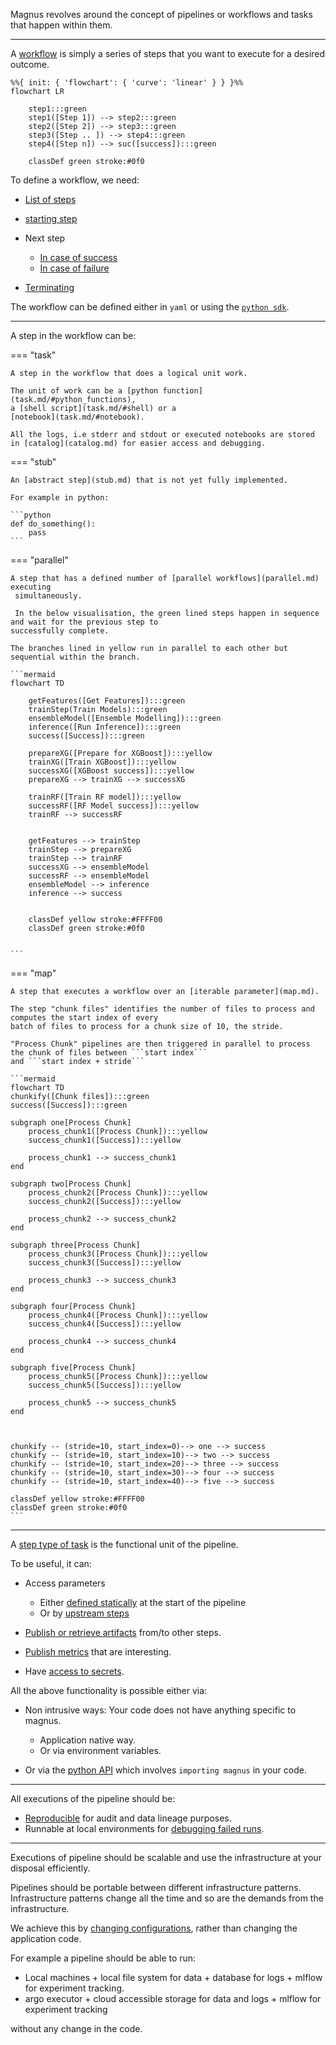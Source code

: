 Magnus revolves around the concept of pipelines or workflows and tasks that happen within them.

---

A [workflow](pipeline.md) is simply a series of steps that you want to execute for a desired outcome.

``` mermaid
%%{ init: { 'flowchart': { 'curve': 'linear' } } }%%
flowchart LR

    step1:::green
    step1([Step 1]) --> step2:::green
    step2([Step 2]) --> step3:::green
    step3([Step .. ]) --> step4:::green
    step4([Step n]) --> suc([success]):::green

    classDef green stroke:#0f0

```

To define a workflow, we need:

- [List of steps](pipeline.md/#steps)
- [starting step](pipeline.md/#start_at)
- Next step

    - [In case of success](pipeline.md/#linking)
    - [In case of failure](pipeline.md/#on_failure)

- [Terminating](pipeline.md/#terminating)

The workflow can be defined either in ```yaml``` or using the [```python sdk```](../sdk.md).

---

A step in the workflow can be:


=== "task"

    A step in the workflow that does a logical unit work.

    The unit of work can be a [python function](task.md/#python_functions),
    a [shell script](task.md/#shell) or a
    [notebook](task.md/#notebook).

    All the logs, i.e stderr and stdout or executed notebooks are stored
    in [catalog](catalog.md) for easier access and debugging.



=== "stub"

    An [abstract step](stub.md) that is not yet fully implemented.

    For example in python:

    ```python
    def do_something():
        pass
    ```


=== "parallel"

    A step that has a defined number of [parallel workflows](parallel.md) executing
     simultaneously.

     In the below visualisation, the green lined steps happen in sequence and wait for the previous step to
    successfully complete.

    The branches lined in yellow run in parallel to each other but sequential within the branch.

    ```mermaid
    flowchart TD

        getFeatures([Get Features]):::green
        trainStep(Train Models):::green
        ensembleModel([Ensemble Modelling]):::green
        inference([Run Inference]):::green
        success([Success]):::green

        prepareXG([Prepare for XGBoost]):::yellow
        trainXG([Train XGBoost]):::yellow
        successXG([XGBoost success]):::yellow
        prepareXG --> trainXG --> successXG

        trainRF([Train RF model]):::yellow
        successRF([RF Model success]):::yellow
        trainRF --> successRF


        getFeatures --> trainStep
        trainStep --> prepareXG
        trainStep --> trainRF
        successXG --> ensembleModel
        successRF --> ensembleModel
        ensembleModel --> inference
        inference --> success


        classDef yellow stroke:#FFFF00
        classDef green stroke:#0f0


    ```


=== "map"

    A step that executes a workflow over an [iterable parameter](map.md).

    The step "chunk files" identifies the number of files to process and computes the start index of every
    batch of files to process for a chunk size of 10, the stride.

    "Process Chunk" pipelines are then triggered in parallel to process the chunk of files between ```start index```
    and ```start index + stride```

    ```mermaid
    flowchart TD
    chunkify([Chunk files]):::green
    success([Success]):::green

    subgraph one[Process Chunk]
        process_chunk1([Process Chunk]):::yellow
        success_chunk1([Success]):::yellow

        process_chunk1 --> success_chunk1
    end

    subgraph two[Process Chunk]
        process_chunk2([Process Chunk]):::yellow
        success_chunk2([Success]):::yellow

        process_chunk2 --> success_chunk2
    end

    subgraph three[Process Chunk]
        process_chunk3([Process Chunk]):::yellow
        success_chunk3([Success]):::yellow

        process_chunk3 --> success_chunk3
    end

    subgraph four[Process Chunk]
        process_chunk4([Process Chunk]):::yellow
        success_chunk4([Success]):::yellow

        process_chunk4 --> success_chunk4
    end

    subgraph five[Process Chunk]
        process_chunk5([Process Chunk]):::yellow
        success_chunk5([Success]):::yellow

        process_chunk5 --> success_chunk5
    end



    chunkify -- (stride=10, start_index=0)--> one --> success
    chunkify -- (stride=10, start_index=10)--> two --> success
    chunkify -- (stride=10, start_index=20)--> three --> success
    chunkify -- (stride=10, start_index=30)--> four --> success
    chunkify -- (stride=10, start_index=40)--> five --> success

    classDef yellow stroke:#FFFF00
    classDef green stroke:#0f0
    ```



---

A [step type of task](task.md) is the functional unit of the pipeline.

To be useful, it can:

- Access parameters

    - Either [defined statically](parameters.md/#initial_parameters) at the start of the
    pipeline
    - Or by [upstream steps](parameters.md/#parameters_flow)

- [Publish or retrieve artifacts](catalog.md) from/to other steps.
- [Publish metrics](experiment-tracking.md) that are interesting.
- Have [access to secrets](secrets.md).

All the above functionality is possible either via:

- Non intrusive ways: Your code does not have anything specific to magnus.

    - Application native way.
    - Or via environment variables.

- Or via the [python API](../interactions.md) which involves ```importing magnus``` in your code.

---

All executions of the pipeline should be:

- [Reproducible](run-log.md) for audit and data lineage purposes.
- Runnable at local environments for
[debugging failed runs](run-log.md/#retrying_failures).

---

Executions of pipeline should be scalable and use the infrastructure at
your disposal efficiently.

Pipelines should be portable between different infrastructure patterns.
Infrastructure patterns change all the time and
so are the demands from the infrastructure.

We achieve this by [changing configurations](../configurations/overview.md), rather than
changing the application code.

For example a pipeline should be able to run:

- Local machines + local file system for data + database for logs + mlflow for experiment
tracking.
- argo executor + cloud accessible storage for data and logs + mlflow for experiment tracking

without any change in the code.

